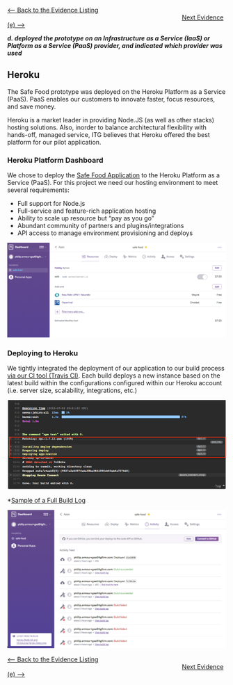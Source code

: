 [<-- Back to the Evidence Listing](https://github.com/itgfirm/safe-food/edit/master/Evidence)  &nbsp;&nbsp;&nbsp;&nbsp;&nbsp;&nbsp;&nbsp;&nbsp;&nbsp;&nbsp;&nbsp;&nbsp;&nbsp;&nbsp;&nbsp;&nbsp;&nbsp;&nbsp;&nbsp;&nbsp;&nbsp;&nbsp;&nbsp;&nbsp;&nbsp;&nbsp;&nbsp;&nbsp;&nbsp;&nbsp;&nbsp;&nbsp;&nbsp;&nbsp;&nbsp;&nbsp;&nbsp;&nbsp;&nbsp;&nbsp;&nbsp;&nbsp;&nbsp;&nbsp;&nbsp;&nbsp;&nbsp;&nbsp;&nbsp;&nbsp;&nbsp;&nbsp;&nbsp;&nbsp;&nbsp;&nbsp;&nbsp;&nbsp;&nbsp;&nbsp;&nbsp;&nbsp;&nbsp;&nbsp;&nbsp;&nbsp;&nbsp;&nbsp;&nbsp;&nbsp;&nbsp;&nbsp;&nbsp;&nbsp;&nbsp;&nbsp;&nbsp;&nbsp;&nbsp;&nbsp;&nbsp;&nbsp;&nbsp;&nbsp;&nbsp;&nbsp;&nbsp;&nbsp;&nbsp;&nbsp;&nbsp;&nbsp;&nbsp;&nbsp;&nbsp;&nbsp;&nbsp;&nbsp;&nbsp;&nbsp;&nbsp;&nbsp;[Next Evidence (e) -->](https://github.com/itgfirm/safe-food/edit/master/Evidence/e)

***d. deployed the prototype on an Infrastructure as a Service (IaaS) or Platform as a Service (PaaS) provider, and indicated which provider was used***

## Heroku
The Safe Food prototype was deployed on the Heroku Platform as a Service (PaaS). PaaS enables our customers to innovate faster, focus resources, and save money.

Heroku is a market leader in providing Node.JS (as well as other stacks) hosting solutions.  Also, inorder to balance architectural flexibility with hands-off, managed service, ITG believes that Heroku offered the best platform for our pilot application.

### Heroku Platform Dashboard
We chose to deploy the [Safe Food Application](http://safe-food.herokuapp.com) to the Heroku Platform as a Service (PaaS). For this project we need our hosting environment to meet several requirements:

- Full support for Node.js
- Full-service and feature-rich application hosting
- Ability to scale up resource but “pay as you go”
- Abundant community of partners and plugins/integrations
- API access to manage environment provisioning and deploys

![Heroku App Dashboard](heroku_app_dash.png)

### Deploying to Heroku
We tightly integrated the deployment of our application to our build process [via our CI tool (Travis CI)](https://github.com/itgfirm/safe-food/blob/master/.travis.yml). Each build deploys a new instance based on the latest build within the configurations configured within our Heroku account (i.e. server size, scalability, integrations, etc.)

![Continuous Deployment Output](CD_Output_Success.png)

*[Sample of a Full Build Log](TravisCI_Build_Output.txt)

![Heroku App Deploy Activity](Heroku_Dashboard.png)

[<-- Back to the Evidence Listing](https://github.com/itgfirm/safe-food/edit/master/Evidence)  &nbsp;&nbsp;&nbsp;&nbsp;&nbsp;&nbsp;&nbsp;&nbsp;&nbsp;&nbsp;&nbsp;&nbsp;&nbsp;&nbsp;&nbsp;&nbsp;&nbsp;&nbsp;&nbsp;&nbsp;&nbsp;&nbsp;&nbsp;&nbsp;&nbsp;&nbsp;&nbsp;&nbsp;&nbsp;&nbsp;&nbsp;&nbsp;&nbsp;&nbsp;&nbsp;&nbsp;&nbsp;&nbsp;&nbsp;&nbsp;&nbsp;&nbsp;&nbsp;&nbsp;&nbsp;&nbsp;&nbsp;&nbsp;&nbsp;&nbsp;&nbsp;&nbsp;&nbsp;&nbsp;&nbsp;&nbsp;&nbsp;&nbsp;&nbsp;&nbsp;&nbsp;&nbsp;&nbsp;&nbsp;&nbsp;&nbsp;&nbsp;&nbsp;&nbsp;&nbsp;&nbsp;&nbsp;&nbsp;&nbsp;&nbsp;&nbsp;&nbsp;&nbsp;&nbsp;&nbsp;&nbsp;&nbsp;&nbsp;&nbsp;&nbsp;&nbsp;&nbsp;&nbsp;&nbsp;&nbsp;&nbsp;&nbsp;&nbsp;&nbsp;&nbsp;&nbsp;&nbsp;&nbsp;&nbsp;&nbsp;&nbsp;&nbsp;[Next Evidence (e) -->](https://github.com/itgfirm/safe-food/edit/master/Evidence/e)
